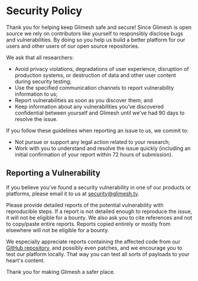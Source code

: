 
# Security Policy
Thank you for helping keep Glimesh safe and secure! Since Glimesh is open source we rely on contributors like yourself to responsibly disclose bugs and vulnerabilities. By doing so you help us build a better platform for our users and other users of our open source repositories.

We ask that all researchers:
* Avoid privacy violations, degradations of user experience, disruption of production systems, or destruction of data and other user content during security testing;
* Use the specified communication channels to report vulnerability information to us;
* Report vulnerabilities as soon as you discover them; and
* Keep information about any vulnerabilities you’ve discovered confidential between yourself and Glimesh until we’ve had 90 days to resolve the issue.

If you follow these guidelines when reporting an issue to us, we commit to:
* Not pursue or support any legal action related to your research;
* Work with you to understand and resolve the issue quickly (including an initial confirmation of your report within 72 hours of submission).


## Reporting a Vulnerability
If you believe you’ve found a security vulnerability in one of our products or platforms, please email it to us at [security@glimesh.tv](mailto:security@glimesh.tv).

Please provide detailed reports of the potential vulnerability with reproducible steps. If a report is not detailed enough to reproduce the issue, it will not be eligible for a bounty. We also ask you to cite references and not to copy/paste entire reports. Reports copied entirely or mostly from elsewhere will not be eligible for a bounty.

We especially appreciate reports containing the affected code from our  [GitHub repository](https://github.com/glimesh), and possibly even patches, and we encourage you to test our platform locally. That way you can test all sorts of payloads to your heart's content.

Thank you for making Glimesh a safer place.
